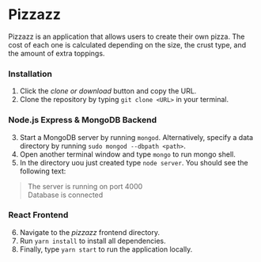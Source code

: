 # Pizzazz

Pizzazz is an application that allows users to create their own pizza. The cost of each one is calculated depending on the size, the crust type, and the amount of extra toppings.

### __Installation__

1. Click the _clone or download_ button and copy the URL.
2. Clone the repository by typing `git clone <URL>` in your terminal.

### __Node.js Express & MongoDB Backend__

3. Start a MongoDB server by running `mongod`. Alternatively, specify a data directory by running `sudo mongod --dbpath <path>`.
4. Open another terminal window and type `mongo` to run mongo shell.
5. In the directory uou just created type `node server`. You should see the following text:
  > The server is running on port 4000<br>
  > Database is connected


### __React Frontend__

6. Navigate to the _pizzazz_ frontend directory.
7. Run `yarn install` to install all dependencies.
8. Finally, type `yarn start` to run the application locally.
 
